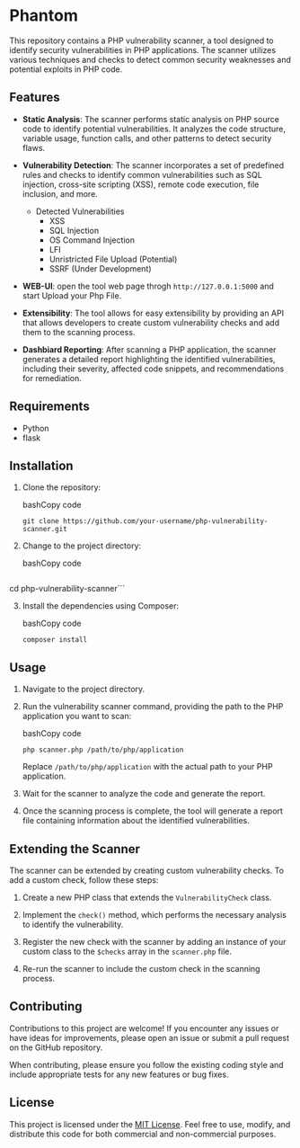 # Phantom 

This repository contains a PHP vulnerability scanner, a tool designed to identify security vulnerabilities in PHP applications. The scanner utilizes various techniques and checks to detect common security weaknesses and potential exploits in PHP code.

## Features

-   **Static Analysis**: The scanner performs static analysis on PHP source code to identify potential vulnerabilities. It analyzes the code structure, variable usage, function calls, and other patterns to detect security flaws.
-   **Vulnerability Detection**: The scanner incorporates a set of predefined rules and checks to identify common vulnerabilities such as SQL injection, cross-site scripting (XSS), remote code execution, file inclusion, and more.
      - Detected Vulnerabilities
        - XSS
        - SQL Injection
        - OS Command Injection
        - LFI
        - Unristricted File Upload (Potential)
        - SSRF (Under Development)
-   **WEB-UI**: open the tool web page throgh `http://127.0.0.1:5000` and start Upload your Php File.     
        
-   **Extensibility**: The tool allows for easy extensibility by providing an API that allows developers to create custom vulnerability checks and add them to the scanning process.
-   **Dashbiard Reporting**: After scanning a PHP application, the scanner generates a detailed report highlighting the identified vulnerabilities, including their severity, affected code snippets, and recommendations for remediation.

## Requirements

-   Python 
-   flask

## Installation

1.  Clone the repository:
    
    bashCopy code
    
    `git clone https://github.com/your-username/php-vulnerability-scanner.git`
    
2.  Change to the project directory:
    
    bashCopy code
    
    ```bash
cd php-vulnerability-scanner```
    
3.  Install the dependencies using Composer:
    
    bashCopy code
    
    `composer install`
    

## Usage

1.  Navigate to the project directory.
    
2.  Run the vulnerability scanner command, providing the path to the PHP application you want to scan:
    
    bashCopy code
    
    `php scanner.php /path/to/php/application`
    
    Replace `/path/to/php/application` with the actual path to your PHP application.
    
3.  Wait for the scanner to analyze the code and generate the report.
    
4.  Once the scanning process is complete, the tool will generate a report file containing information about the identified vulnerabilities.
    

## Extending the Scanner

The scanner can be extended by creating custom vulnerability checks. To add a custom check, follow these steps:

1.  Create a new PHP class that extends the `VulnerabilityCheck` class.
    
2.  Implement the `check()` method, which performs the necessary analysis to identify the vulnerability.
    
3.  Register the new check with the scanner by adding an instance of your custom class to the `$checks` array in the `scanner.php` file.
    
4.  Re-run the scanner to include the custom check in the scanning process.
    

## Contributing

Contributions to this project are welcome! If you encounter any issues or have ideas for improvements, please open an issue or submit a pull request on the GitHub repository.

When contributing, please ensure you follow the existing coding style and include appropriate tests for any new features or bug fixes.

## License

This project is licensed under the [MIT License](https://chat.openai.com/LICENSE). Feel free to use, modify, and distribute this code for both commercial and non-commercial purposes.
